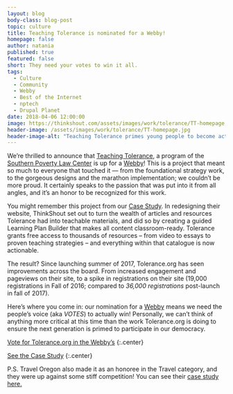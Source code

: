 ```yaml
---
layout: blog
body-class: blog-post
topic: culture
title: Teaching Tolerance is nominated for a Webby!
homepage: false
author: natania
published: true
featured: false
short: They need your votes to win it all.
tags:
  - Culture
  - Community
  - Webby
  - Best of the Internet
  - nptech
  - Drupal Planet
date: 2018-04-06 12:00:00
image: https://thinkshout.com/assets/images/work/tolerance/TT-homepage.jpg
header-image: /assets/images/work/tolerance/TT-homepage.jpg
header-image-alt: "Teaching Tolerance primes young people to become active in our democracy"
---
```


We’re thrilled to announce that [Teaching Tolerance](https://www.tolerance.org/), a program of the [Southern Poverty Law Center](https://www.splcenter.org/) is up for a [Webby](https://vote.webbyawards.com/PublicVoting/#/2018/websites/general/education)! This is a project that meant so much to everyone that touched it — from the foundational strategy work, to the gorgeous designs and the marathon implementation; we couldn’t be more proud. It certainly speaks to the passion that was put into it from all angles, and it’s an honor to be recognized for this work.

You might remember this project from our [Case Study](https://thinkshout.com/work/tolerance/). In redesigning their website, ThinkShout set out to turn the wealth of articles and resources Tolerance had into teachable materials, and did so by creating a guided Learning Plan Builder that makes all content classroom-ready. Tolerance grants free access to thousands of resources – from video to essays to proven teaching strategies – and everything within that catalogue is now actionable.

The result? Since launching summer of 2017, Tolerance.org has seen improvements across the board. From increased engagement and pageviews on their site, to a spike in registrations on their site (19,000 registrations in Fall of 2016; compared to *36,000 registrations* post-launch in fall of 2017).

Here’s where you come in: our nomination for a [Webby](https://vote.webbyawards.com/PublicVoting/#/2018/websites/general/education) means we need the people’s voice (aka *VOTES*) to actually win! Personally, we can’t think of anything more critical at this time than the work Tolerance.org is doing to ensure the next generation is primed to participate in our democracy.


[Vote for Tolerance.org in the Webby’s](https://vote.webbyawards.com/PublicVoting/#/2018/websites/general/education)
{:.center}

[See the Case Study](https://thinkshout.com/work/tolerance/)
{:.center}

P.S. Travel Oregon also made it as an honoree in the Travel category, and they were up against some stiff competition! You can see their [case study here.](https://thinkshout.com/work/travel-oregon/)
